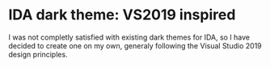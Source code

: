 # IDA dark theme: VS2019 inspired
I was not completly satisfied with existing dark themes for IDA, so I have decided to create one on my own, generaly following the Visual Studio 2019 design principles.
